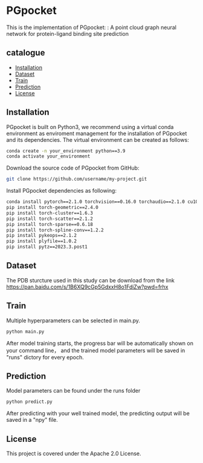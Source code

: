 # PGpocket
This is the implementation of PGpocket: : A point cloud graph neural network for protein-ligand binding site prediction

## catalogue

- [Installation](#Installation)
- [Dataset](#Dataset)
- [Train](#Train)
- [Prediction](#Prediction)
- [License](#License)


## Installation
PGpocket is built on Python3, we recommend using a virtual conda
 environment as enviroment management for the installation of 
 PGpocket and its dependencies. 
 The virtual environment can be created as follows:
```bash
conda create -n your_environment python==3.9
conda activate your_environment
```
Download the source code of PGpocket from GitHub:
```bash
git clone https://github.com/username/my-project.git
```
Install PGpocket dependencies as following:
```bash
conda install pytorch==2.1.0 torchvision==0.16.0 torchaudio==2.1.0 cu102 -c pytorch
pip install torch-geometric==2.4.0
pip install torch-cluster==1.6.3
pip install torch-scatter==2.1.2
pip install torch-sparse==0.6.18
pip install torch-spline-conv==1.2.2
pip install pykeops==2.1.2
pip install plyfile==1.0.2
pip install pytz==2023.3.post1
```
## Dataset
The PDB sturcture used in this study can be download from the link 
https://pan.baidu.com/s/1B6XQ9cGp5GdxxH8o1FdiZw?pwd=frhx
## Train
Multiple hyperparameters can be selected in main.py.
```bash
python main.py
```
After model training starts, the progress bar will be automatically shown on your command line， and the trained model parameters will be saved in "runs" dictory for every epoch.
## Prediction
Model parameters can be found under the runs folder
```bash
python predict.py
```
After predicting with your well trained model, the predicting output will be saved in a "npy" file.
## License
This project is covered under the Apache 2.0 License.

